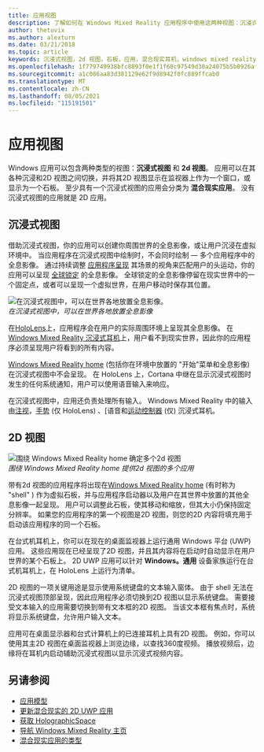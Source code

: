 ```yaml
---
title: 应用视图
description: 了解如何在 Windows Mixed Reality 应用程序中使用这两种视图：沉浸式视图和2d 视图。
author: thetuvix
ms.author: alexturn
ms.date: 03/21/2018
ms.topic: article
keywords: 沉浸式视图，2d 视图，石板，应用，混合现实耳机，windows mixed reality 耳机，虚拟现实耳机，HoloLens，MRTK，混合现实 Toolkit
ms.openlocfilehash: 1f779749938bfc8893f0e1f1f60c97549d30a24075b5b0926af61e2f88625b9c
ms.sourcegitcommit: a1c086aa83d381129e62f9d8942f0fc889ffcab0
ms.translationtype: MT
ms.contentlocale: zh-CN
ms.lasthandoff: 08/05/2021
ms.locfileid: "115191501"
---
```

# <a name="app-views"></a>应用视图

Windows 应用可以包含两种类型的视图：**沉浸式视图** 和 **2d 视图**。 应用可以在其各种沉浸和2D 视图之间切换，并将其2D 视图显示在监视器上作为一个窗口，或显示为一个石板。 至少具有一个沉浸式视图的应用会分类为 **混合现实应用**。 没有沉浸式视图的应用就是 2D 应用。

## <a name="immersive-views"></a>沉浸式视图

借助沉浸式视图，你的应用可以创建你周围世界的全息影像，或让用户沉浸在虚拟环境中。 当应用程序在沉浸式视图中绘制时，不会同时绘制 &mdash; 多个应用程序中的全息影像。 通过持续调整 [应用程序呈现](../develop/platform-capabilities-and-apis/rendering.md) 其场景的视角来匹配用户的头运动，你的应用可以呈现 [全球锁定](coordinate-systems.md) 的全息影像。 全球锁定的全息影像停留在现实世界中的一个固定点，或者可以呈现一个虚拟世界，在用户移动时保存其位置。

![在沉浸式视图中，可以在世界各地放置全息影像。](images/designoverview-940px.jpg)<br>
*在沉浸式视图中，可以在世界各地放置全息影像*

在[HoloLens](/hololens/hololens1-hardware)上，应用程序会在用户的实际周围环境上呈现其全息影像。 在[Windows Mixed Reality 沉浸式耳机](../discover/immersive-headset-hardware-details.md)上，用户看不到现实世界，因此你的应用程序必须呈现用户将看到的所有内容。

[Windows Mixed Reality home](../discover/navigating-the-windows-mixed-reality-home.md) (包括你在环境中放置的 "开始"菜单和全息影像) 在沉浸式视图中不会呈现。 在 HoloLens 上，Cortana 中继在显示沉浸式视图时发生的任何系统通知，用户可以使用语音输入来响应。

在沉浸式视图中，应用还负责处理所有输入。 Windows Mixed Reality 中的输入由[注视](gaze-and-commit.md)，[手势](gaze-and-commit.md#composite-gestures) (仅 HoloLens) 、[语音和[运动控制器](motion-controllers.md) (仅) 沉浸式耳机。

## <a name="2d-views"></a>2D 视图

![围绕 Windows Mixed Reality home 确定多个2d 视图](images/teleportation-940px.png)<br>
*围绕 Windows Mixed Reality home 提供2d 视图的多个应用*

带有2d 视图的应用程序将出现在[Windows Mixed Reality home](../discover/navigating-the-windows-mixed-reality-home.md) (有时称为 "shell" ) 作为虚拟石板，并与应用程序启动器以及用户在其世界中放置的其他全息影像一起呈现。 用户可以调整此石板，使其移动和缩放，但其大小仍保持固定分辨率。 如果您的应用程序的第一个视图是2D 视图，则您的2D 内容将填充用于启动该应用程序的同一个石板。

在台式机耳机上，你可以在现在的桌面监视器上运行通用 Windows 平台 (UWP) 应用。 这些应用现在已经呈现了2D 视图，并且其内容将在启动时自动显示在用户世界的某个石板上。 2D UWP 应用可以针对 **Windows。通用** 设备家族运行在台式机耳机上，在 HoloLens 上运行为清单。

2D 视图的一项关键用途是显示使用系统键盘的文本输入窗体。 由于 shell 无法在沉浸式视图顶部呈现，因此应用程序必须切换到2D 视图以显示系统键盘。 需要接受文本输入的应用需要切换到带有文本框的2D 视图。 当该文本框有焦点时，系统将显示系统键盘，允许用户输入文本。

应用可在桌面显示器和台式计算机上的已连接耳机上具有2D 视图。 例如，你可以使用其主2D 视图在桌面监视器上浏览边缘，以查找360度视频。 播放视频后，边缘将在耳机内启动辅助沉浸式视图以显示沉浸式视频内容。

## <a name="see-also"></a>另请参阅

* [应用模型](app-model.md)
* [更新混合现实的 2D UWP 应用](../develop/porting-apps/building-2d-apps.md)
* [获取 HolographicSpace](../develop/native/getting-a-holographicspace.md)
* [导航 Windows Mixed Reality 主页](../discover/navigating-the-windows-mixed-reality-home.md)
* [混合现实应用的类型](types-of-mixed-reality-apps.md)